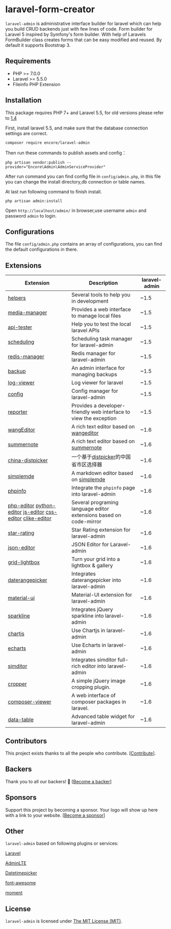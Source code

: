 # laravel-form-creator
`laravel-admin` is administrative interface builder for laravel which can help you build CRUD backends just with few lines of code. Form builder for Laravel 5 inspired by Symfony's form builder. With help of Laravels FormBuilder class creates forms that can be easy modified  and reused. By default it supports Bootstrap 3.

## Requirements

- PHP >= 7.0.0
- Laravel >= 5.5.0
- Fileinfo PHP Extension

## Installation

This package requires PHP 7+ and Laravel 5.5, for old versions please refer to [1.4](https://laravel-admin.org/docs/v1.4/#/)

First, install laravel 5.5, and make sure that the database connection settings are correct.

```shell
composer require encore/laravel-admin
```

Then run these commands to publish assets and config：

```shell
php artisan vendor:publish --provider="Encore\Admin\AdminServiceProvider"
```

After run command you can find config file in `config/admin.php`, in this file you can change the install directory,db connection or table names.

At last run following command to finish install.

```shell
php artisan admin:install
```

Open `http://localhost/admin/` in browser,use username `admin` and password `admin` to login.

## Configurations

The file `config/admin.php` contains an array of configurations, you can find the default configurations in there.

## Extensions

| Extension                                                    | Description                                                  | laravel-admin |
| ------------------------------------------------------------ | ------------------------------------------------------------ | ------------- |
| [helpers](https://github.com/laravel-admin-extensions/helpers) | Several tools to help you in development                     | ~1.5          |
| [media-manager](https://github.com/laravel-admin-extensions/media-manager) | Provides a web interface to manage local files               | ~1.5          |
| [api-tester](https://github.com/laravel-admin-extensions/api-tester) | Help you to test the local laravel APIs                      | ~1.5          |
| [scheduling](https://github.com/laravel-admin-extensions/scheduling) | Scheduling task manager for laravel-admin                    | ~1.5          |
| [redis-manager](https://github.com/laravel-admin-extensions/redis-manager) | Redis manager for laravel-admin                              | ~1.5          |
| [backup](https://github.com/laravel-admin-extensions/backup) | An admin interface for managing backups                      | ~1.5          |
| [log-viewer](https://github.com/laravel-admin-extensions/log-viewer) | Log viewer for laravel                                       | ~1.5          |
| [config](https://github.com/laravel-admin-extensions/config) | Config manager for laravel-admin                             | ~1.5          |
| [reporter](https://github.com/laravel-admin-extensions/reporter) | Provides a developer-friendly web interface to view the exception | ~1.5          |
| [wangEditor](https://github.com/laravel-admin-extensions/wangEditor) | A rich text editor based on [wangeditor](http://www.wangeditor.com/) | ~1.6          |
| [summernote](https://github.com/laravel-admin-extensions/summernote) | A rich text editor based on [summernote](https://summernote.org/) | ~1.6          |
| [china-distpicker](https://github.com/laravel-admin-extensions/china-distpicker) | 一个基于[distpicker](https://github.com/fengyuanchen/distpicker)的中国省市区选择器 | ~1.6          |
| [simplemde](https://github.com/laravel-admin-extensions/simplemde) | A markdown editor based on [simplemde](https://github.com/sparksuite/simplemde-markdown-editor) | ~1.6          |
| [phpinfo](https://github.com/laravel-admin-extensions/phpinfo) | Integrate the `phpinfo` page into laravel-admin              | ~1.6          |
| [php-editor](https://github.com/laravel-admin-extensions/php-editor)   [python-editor](https://github.com/laravel-admin-extensions/python-editor)   [js-editor](https://github.com/laravel-admin-extensions/js-editor)  [css-editor](https://github.com/laravel-admin-extensions/css-editor)  [clike-editor](https://github.com/laravel-admin-extensions/clike-editor) | Several programing language editor extensions based on code-mirror | ~1.6          |
| [star-rating](https://github.com/laravel-admin-extensions/star-rating) | Star Rating extension for laravel-admin                      | ~1.6          |
| [json-editor](https://github.com/laravel-admin-extensions/json-editor) | JSON Editor for Laravel-admin                                | ~1.6          |
| [grid-lightbox](https://github.com/laravel-admin-extensions/grid-lightbox) | Turn your grid into a lightbox & gallery                     | ~1.6          |
| [daterangepicker](https://github.com/laravel-admin-extensions/daterangepicker) | Integrates daterangepicker into laravel-admin                | ~1.6          |
| [material-ui](https://github.com/laravel-admin-extensions/material-ui) | Material-UI extension for laravel-admin                      | ~1.6          |
| [sparkline](https://github.com/laravel-admin-extensions/sparkline) | Integrates jQuery sparkline into laravel-admin               | ~1.6          |
| [chartjs](https://github.com/laravel-admin-extensions/chartjs) | Use Chartjs in laravel-admin                                 | ~1.6          |
| [echarts](https://github.com/laravel-admin-extensions/echarts) | Use Echarts in laravel-admin                                 | ~1.6          |
| [simditor](https://github.com/laravel-admin-extensions/simditor) | Integrates simditor full-rich editor into laravel-admin      | ~1.6          |
| [cropper](https://github.com/laravel-admin-extensions/cropper) | A simple jQuery image cropping plugin.                       | ~1.6          |
| [composer-viewer](https://github.com/laravel-admin-extensions/composer-viewer) | A web interface of composer packages in laravel.             | ~1.6          |
| [data-table](https://github.com/laravel-admin-extensions/data-table) | Advanced table widget for laravel-admin                      | ~1.6          |

## Contributors

This project exists thanks to all the people who contribute. [[Contribute](https://github.com/z-song/laravel-admin/blob/master/CONTRIBUTING.md)].



## Backers

Thank you to all our backers! 🙏 [[Become a backer](https://opencollective.com/laravel-admin#backer)]



## Sponsors

Support this project by becoming a sponsor. Your logo will show up here with a link to your website. [[Become a sponsor](https://opencollective.com/laravel-admin#sponsor)]



## Other

`laravel-admin` based on following plugins or services:

[Laravel](https://laravel.com/)

[AdminLTE](https://adminlte.io/)

[Datetimepicker](http://eonasdan.github.io/bootstrap-datetimepicker/)

[font-awesome](http://fontawesome.io)

[moment](http://momentjs.com/)

## License

`laravel-admin` is licensed under [The MIT License (MIT)](https://github.com/z-song/laravel-admin/blob/master/LICENSE).


